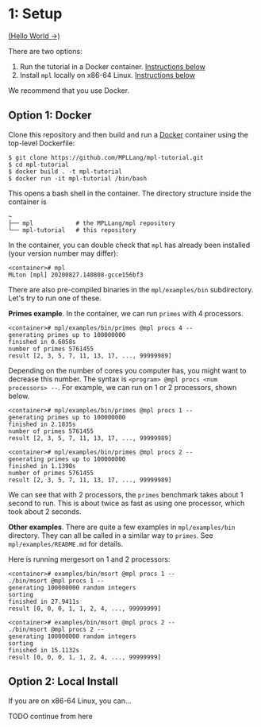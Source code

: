 # 1: Setup

[(Hello World →)](../02-hello/README.md)

There are two options:
  1. Run the tutorial in a Docker container. [Instructions below](#option-1-docker)
  2. Install `mpl` locally on x86-64 Linux. [Instructions below](#option-2-local-install)

We recommend that you use Docker.

## Option 1: Docker

Clone this repository and then build and run a
[Docker](https://www.docker.com/) container using the top-level Dockerfile:

```console
$ git clone https://github.com/MPLLang/mpl-tutorial.git
$ cd mpl-tutorial
$ docker build . -t mpl-tutorial
$ docker run -it mpl-tutorial /bin/bash
```

This opens a bash shell in the container. The directory structure inside the
container is

```
~
├── mpl            # the MPLLang/mpl repository
└── mpl-tutorial   # this repository
```

In the container, you can double check that `mpl` has already been installed
(your version number may differ):

```
<container># mpl
MLton [mpl] 20200827.140808-gcce156bf3
```

There are also pre-compiled binaries in the `mpl/examples/bin` subdirectory.
Let's try to run one of these.

**Primes example**. In the container, we can run `primes` with 4
processors.

```
<container># mpl/examples/bin/primes @mpl procs 4 --
generating primes up to 100000000
finished in 0.6058s
number of primes 5761455
result [2, 3, 5, 7, 11, 13, 17, ..., 99999989]
```

Depending on the number of cores you computer has, you might want to decrease
this number. The syntax is `<program> @mpl procs <num processors> --`. For
example, we can run on 1 or 2 processors, shown below.

```
<container># mpl/examples/bin/primes @mpl procs 1 --
generating primes up to 100000000
finished in 2.1835s
number of primes 5761455
result [2, 3, 5, 7, 11, 13, 17, ..., 99999989]

<container># mpl/examples/bin/primes @mpl procs 2 --
generating primes up to 100000000
finished in 1.1390s
number of primes 5761455
result [2, 3, 5, 7, 11, 13, 17, ..., 99999989]
```

We can see that with 2 processors, the `primes` benchmark takes about 1
second to run. This is about twice as fast as using one processor, which
took about 2 seconds.

**Other examples**. There are quite a few examples in `mpl/examples/bin`
directory. They can all be called in a similar way to `primes`. See
`mpl/examples/README.md` for details.

Here is running mergesort on 1 and 2 processors:
```
<container># examples/bin/msort @mpl procs 1 --
./bin/msort @mpl procs 1 --
generating 100000000 random integers
sorting
finished in 27.9411s
result [0, 0, 0, 1, 1, 2, 4, ..., 99999999]

<container># examples/bin/msort @mpl procs 2 --
./bin/msort @mpl procs 2 --
generating 100000000 random integers
sorting
finished in 15.1132s
result [0, 0, 0, 1, 1, 2, 4, ..., 99999999]
```

## Option 2: Local Install

If you are on x86-64 Linux, you can...

TODO continue from here
